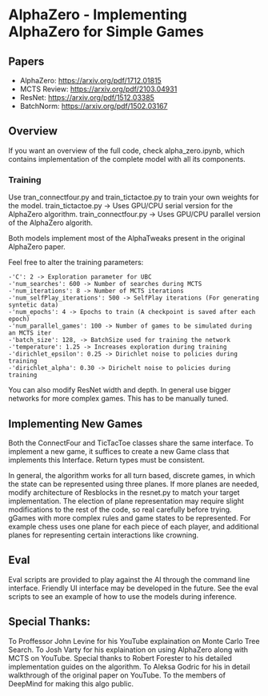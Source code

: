 # AlphaZero - Implementing AlphaZero for Simple Games

## Papers
- AlphaZero: https://arxiv.org/pdf/1712.01815
- MCTS Review: https://arxiv.org/pdf/2103.04931
- ResNet: https://arxiv.org/pdf/1512.03385
- BatchNorm: https://arxiv.org/pdf/1502.03167

## Overview
If you want an overview of the full code, check alpha_zero.ipynb, which contains 
implementation of the complete model with all its components. 

### Training
Use tran_connectfour.py and train_tictactoe.py to train your own weights for the model.
train_tictactoe.py -> Uses GPU/CPU serial version for the AlphaZero algorithm.
train_connectfour.py -> Uses GPU/CPU parallel version of the AlphaZero algorith.

Both models implement most of the AlphaTweaks present in the original AlphaZero paper.

Feel free to alter the training parameters: 

    -'C': 2 -> Exploration parameter for UBC
    -'num_searches': 600 -> Number of searches during MCTS
    -'num_iterations': 8 -> Number of MCTS iterations
    -'num_selfPlay_iterations': 500 -> SelfPlay iterations (For generating syntetic data)
    -'num_epochs': 4 -> Epochs to train (A checkpoint is saved after each epoch)
    -'num_parallel_games': 100 -> Number of games to be simulated during an MCTS iter
    -'batch_size': 128, -> BatchSize used for training the network
    -'temperature': 1.25 -> Increases exploration during training
    -'dirichlet_epsilon': 0.25 -> Dirichlet noise to policies during training
    -'dirichlet_alpha': 0.30 -> Dirichelt noise to policies during training

You can also modify ResNet width and depth. In general use bigger networks for more complex games. 
This has to be manually tuned. 

## Implementing New Games
Both the ConnectFour and TicTacToe classes share the same interface. To implement a new game,
it suffices to create a new Game class that implements this Interface. Return types must be consistent.

In general, the algorithm works for all turn based, discrete games, in which the state can be represented
using three planes. If more planes are needed, modify architecture of Resblocks in the resnet.py to match 
your target implementation. The election of plane representation may require slight modifications to the rest of the code, so real carefully before trying. gGames with more complex rules and game states to be represented. For example chess uses one plane for each piece of each player, and additional planes for representing certain interactions like crowning.

## Eval
Eval scripts are provided to play against the AI through the command line interface. 
Friendly UI interface may be developed in the future. See the eval scripts to see an example
of how to use the models during inference. 


## Special Thanks:
To Proffessor John Levine for his YouTube explaination on Monte Carlo Tree Search. 
To Josh Varty for his explaination on using AlphaZero along with MCTS on YouTube. 
Special thanks to Robert Forester to his detailed implementation guides on the algorithm.
To Aleksa Godric for his in detail walkthrough of the original paper on YouTube. 
To the members of DeepMind for making this algo public.

